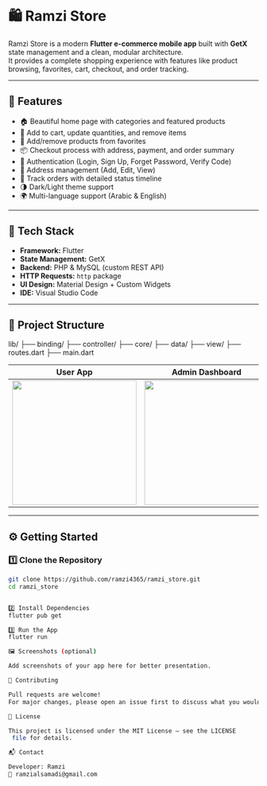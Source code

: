 # 🛍️ Ramzi Store

Ramzi Store is a modern **Flutter e-commerce mobile app** built with **GetX** state management and a clean, modular architecture.  
It provides a complete shopping experience with features like product browsing, favorites, cart, checkout, and order tracking.

---

## 🚀 Features

- 🏠 Beautiful home page with categories and featured products  
- 🛒 Add to cart, update quantities, and remove items  
- 💖 Add/remove products from favorites  
- 📦 Checkout process with address, payment, and order summary  
- 🔐 Authentication (Login, Sign Up, Forget Password, Verify Code)  
- 📍 Address management (Add, Edit, View)  
- 🚚 Track orders with detailed status timeline  
- 🌗 Dark/Light theme support  
- 🌍 Multi-language support (Arabic & English)

---

## 🧱 Tech Stack

- **Framework:** Flutter  
- **State Management:** GetX  
- **Backend:** PHP & MySQL (custom REST API)  
- **HTTP Requests:** `http` package  
- **UI Design:** Material Design + Custom Widgets  
- **IDE:** Visual Studio Code  

---

## 📂 Project Structure

lib/
├── binding/
├── controller/
├── core/
├── data/
├── view/
├── routes.dart
├── main.dart


| User App | Admin Dashboard | Delivery App |
| -------- | --------------- | ------------ |
| <img src="https://github.com/user-attachments/assets/d3b0ca17-1edf-4434-b1c5-00d0cbab61db" width="250" /> | <img src="https://github.com/user-attachments/assets/bfb0943a-4ec9-43a6-8566-be438c492da0" width="250" /> | <img src="https://github.com/user-attachments/assets/e315d3e8-bdbe-4457-a0d4-09e389b653a4" width="250" /> |




---

## ⚙️ Getting Started

### 1️⃣ Clone the Repository

```bash
git clone https://github.com/ramzi4365/ramzi_store.git
cd ramzi_store


2️⃣ Install Dependencies
flutter pub get

3️⃣ Run the App
flutter run

🖼️ Screenshots (optional)

Add screenshots of your app here for better presentation.

🤝 Contributing

Pull requests are welcome!
For major changes, please open an issue first to discuss what you would like to change.

📄 License

This project is licensed under the MIT License — see the LICENSE
 file for details.

📬 Contact

Developer: Ramzi
📧 ramzialsamadi@gmail.com
